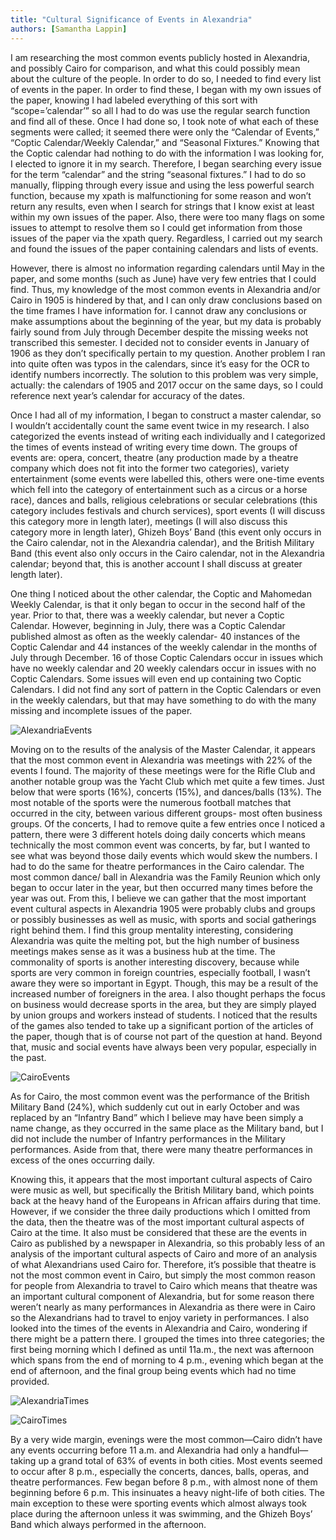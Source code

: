 ```yaml
---
title: "Cultural Significance of Events in Alexandria"
authors: [Samantha Lappin]
---
```

I am researching the most common events publicly hosted in Alexandria, and possibly Cairo for comparison, and what this could possibly mean about the culture of the people. In order to do so, I needed to find every list of events in the paper. In order to find these, I began with my own issues of the paper, knowing I had labeled everything of this sort with “scope=’calendar’” so all I had to do was use the regular search function and find all of these. Once I had done so, I took note of what each of these segments were called; it seemed there were only the “Calendar of Events,” “Coptic Calendar/Weekly Calendar,” and “Seasonal Fixtures.” Knowing that the Coptic calendar had nothing to do with the information I was looking for, I elected to ignore it in my search. Therefore, I began searching every issue for the term “calendar” and the string “seasonal fixtures.” I had to do so manually, flipping through every issue and using the less powerful search function, because my xpath is malfunctioning for some reason and won’t return any results, even when I search for strings that I know exist at least within my own issues of the paper. Also, there were too many flags on some issues to attempt to resolve them so I could get information from those issues of the paper via the xpath query. Regardless, I carried out my search and found the issues of the paper containing calendars and lists of events.

However, there is almost no information regarding calendars until May in the paper, and some months (such as June) have very few entries that I could find. Thus, my knowledge of the most common events in Alexandria and/or Cairo in 1905 is hindered by that, and I can only draw conclusions based on the time frames I have information for. I cannot draw any conclusions or make assumptions about the beginning of the year, but my data is probably fairly sound from July through December despite the missing weeks not transcribed this semester. I decided not to consider events in January of 1906 as they don’t specifically pertain to my question. Another problem I ran into quite often was typos in the calendars, since it’s easy for the OCR to identify numbers incorrectly. The solution to this problem was very simple, actually: the calendars of 1905 and 2017 occur on the same days, so I could reference next year’s calendar for accuracy of the dates.

Once I had all of my information, I began to construct a master calendar, so I wouldn’t accidentally count the same event twice in my research. I also categorized the events instead of writing each individually and I categorized the times of events instead of writing every time down. The groups of events are: opera, concert, theatre (any production made by a theatre company which does not fit into the former two categories), variety entertainment (some events were labelled this, others were one-time events which fell into the category of entertainment such as a circus or a horse race), dances and balls, religious celebrations or secular celebrations (this category includes festivals and church services), sport events (I will discuss this category more in length later), meetings (I will also discuss this category more in length later), Ghizeh Boys’ Band (this event only occurs in the Cairo calendar, not in the Alexandria calendar), and the British Military Band (this event also only occurs in the Cairo calendar, not in the Alexandria calendar; beyond that, this is another account I shall discuss at greater length later).

One thing I noticed about the other calendar, the Coptic and Mahomedan Weekly Calendar, is that it only began to occur in the second half of the year. Prior to that, there was a weekly calendar, but never a Coptic Calendar. However, beginning in July, there was a Coptic Calendar published almost as often as the weekly calendar- 40 instances of the Coptic Calendar and 44 instances of the weekly calendar in the months of July through December. 16 of those Coptic Calendars occur in issues which have no weekly calendar and 20 weekly calendars occur in issues with no Coptic Calendars. Some issues will even end up containing two Coptic Calendars. I did not find any sort of pattern in the Coptic Calendars or even in the weekly calendars, but that may have something to do with the many missing and incomplete issues of the paper.

![AlexandriaEvents](https://github.com/dig-eg-gaz/dig-eg-gaz.github.io/blob/master/images/analysis-images/lappin-graph2.jpg?raw=true)

Moving on to the results of the analysis of the Master Calendar, it appears that the most common event in Alexandria was meetings with 22% of the events I found. The majority of these meetings were for the Rifle Club and another notable group was the Yacht Club which met quite a few times. Just below that were sports (16%), concerts (15%), and dances/balls (13%). The most notable of the sports were the numerous football matches that occurred in the city, between various different groups- most often business groups. Of the concerts, I had to remove quite a few entries once I noticed a pattern, there were 3 different hotels doing daily concerts which means technically the most common event was concerts, by far, but I wanted to see what was beyond those daily events which would skew the numbers. I had to do the same for theatre performances in the Cairo calendar. The most common dance/ ball in Alexandria was the Family Reunion which only began to occur later in the year, but then occurred many times before the year was out.
From this, I believe we can gather that the most important event cultural aspects in Alexandria 1905 were probably clubs and groups or possibly businesses as well as music, with sports and social gatherings right behind them. I find this group mentality interesting, considering Alexandria was quite the melting pot, but the high number of business meetings makes sense as it was a business hub at the time. The commonality of sports is another interesting discovery, because while sports are very common in foreign countries, especially football, I wasn’t aware they were so important in Egypt. Though, this may be a result of the increased number of foreigners in the area. I also thought perhaps the focus on business would decrease sports in the area, but they are simply played by union groups and workers instead of students. I noticed that the results of the games also tended to take up a significant portion of the articles of the paper, though that is of course not part of the question at hand. Beyond that, music and social events have always been very popular, especially in the past.

![CairoEvents](https://github.com/dig-eg-gaz/dig-eg-gaz.github.io/blob/master/images/analysis-images/eugenio-graph2.jpg?raw=true)

As for Cairo, the most common event was the performance of the British Military Band (24%), which suddenly cut out in early October and was replaced by an “Infantry Band” which I believe may have been simply a name change, as they occurred in the same place as the Military band, but I did not include the number of Infantry performances in the Military performances. Aside from that, there were many theatre performances in excess of the ones occurring daily.

Knowing this, it appears that the most important cultural aspects of Cairo were music as well, but specifically the British Military band, which points back at the heavy hand of the Europeans in African affairs during that time. However, if we consider the three daily productions which I omitted from the data, then the theatre was of the most important cultural aspects of Cairo at the time. It also must be considered that these are the events in Cairo as published by a newspaper in Alexandria, so this probably less of an analysis of the important cultural aspects of Cairo and more of an analysis of what Alexandrians used Cairo for. Therefore, it’s possible that theatre is not the most common event in Cairo, but simply the most common reason for people from Alexandria to travel to Cairo which means that theatre was an important cultural component of Alexandria, but for some reason there weren’t nearly as many performances in Alexandria as there were in Cairo so the Alexandrians had to travel to enjoy variety in performances.
I also looked into the times of the events in Alexandria and Cairo, wondering if there might be a pattern there. I grouped the times into three categories; the first being morning which I defined as until 11a.m., the next was afternoon which spans from the end of morning to 4 p.m., evening which began at the end of afternoon, and the final group being events which had no time provided.

![AlexandriaTimes](https://github.com/dig-eg-gaz/dig-eg-gaz.github.io/blob/master/images/analysis-images/lappin-graph.jpg?raw=true)

![CairoTimes](https://github.com/dig-eg-gaz/dig-eg-gaz.github.io/blob/master/images/analysis-images/lappin-graph1.jpg?raw=true)

By a very wide margin, evenings were the most common—Cairo didn’t have any events occurring before 11 a.m. and Alexandria had only a handful—taking up a grand total of 63% of events in both cities. Most events seemed to occur after 8 p.m., especially the concerts, dances, balls, operas, and theatre performances. Few began before 8 p.m., with almost none of them beginning before 6 p.m. This insinuates a heavy night-life of both cities. The main exception to these were sporting events which almost always took place during the afternoon unless it was swimming, and the Ghizeh Boys’ Band which always performed in the afternoon.
